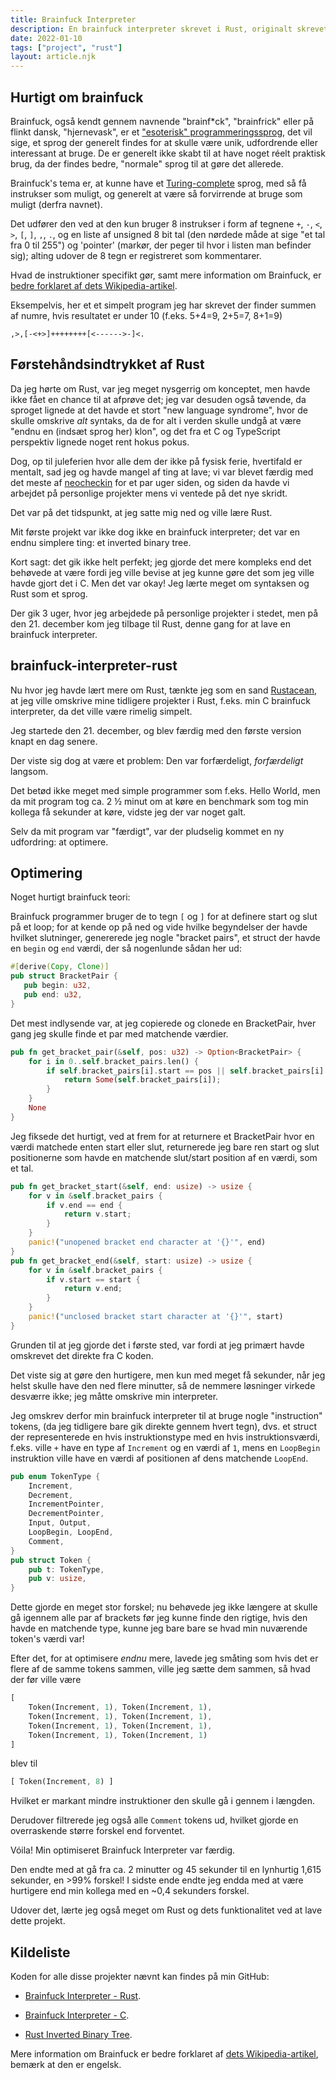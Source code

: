 ```yaml
---
title: Brainfuck Interpreter
description: En brainfuck interpreter skrevet i Rust, originalt skrevet i C.
date: 2022-01-10
tags: ["project", "rust"]
layout: article.njk
---
```


## Hurtigt om brainfuck

Brainfuck, også kendt gennem navnende "brainf\*ck", "brainfrick" eller på flinkt dansk, "hjernevask", er et ["esoterisk" programmeringssprog](https://en.wikipedia.org/wiki/Esoteric_programming_language), det vil sige, et sprog der generelt findes for at skulle være unik, udfordrende eller interessant at bruge. De er generelt ikke skabt til at have noget réelt praktisk brug, da der findes bedre, "normale" sprog til at gøre det allerede.

Brainfuck's tema er, at kunne have et [Turing-complete](https://en.wikipedia.org/wiki/Turing_completeness) sprog, med så få instrukser som muligt, og generelt at være så forvirrende at bruge som muligt (derfra navnet).

Det udfører den ved at den kun bruger 8 instrukser i form af tegnene `+`, `-`, `<`, `>`, `[`, `]`, `,`, `.`, og en liste af unsigned 8 bit tal (den nørdede måde at sige "et tal fra 0 til 255") og 'pointer' (markør, der peger til hvor i listen man befinder sig); alting udover de 8 tegn er registreret som kommentarer.

Hvad de instruktioner specifikt gør, samt mere information om Brainfuck, er [bedre forklaret af dets Wikipedia-artikel](https://en.wikipedia.org/wiki/Brainfuck).

Eksempelvis, her et et simpelt program jeg har skrevet der finder summen af numre, hvis resultatet er under 10 (f.eks. 5+4=9, 2+5=7, 8+1=9)

```brainfuck
,>,[-<+>]++++++++[<------>-]<.
```

## Førstehåndsindtrykket af Rust

Da jeg hørte om Rust, var jeg meget nysgerrig om konceptet, men havde ikke fået en chance til at afprøve det; jeg var desuden også tøvende, da sproget lignede at det havde et stort "new language syndrome", hvor de skulle omskrive _alt_ syntaks, da de for alt i verden skulle undgå at være "endnu en (indsæt sprog her) klon", og det fra et C og TypeScript perspektiv lignede noget rent hokus pokus.

Dog, op til juleferien hvor alle dem der ikke på fysisk ferie, hvertifald er mentalt, sad jeg og havde mangel af ting at lave; vi var blevet færdig med det meste af [neocheckin](/projects/neocheckin) for et par uger siden, og siden da havde vi arbejdet på personlige projekter mens vi ventede på det nye skridt.

Det var på det tidspunkt, at jeg satte mig ned og ville lære Rust.

Mit første projekt var ikke dog ikke en brainfuck interpreter; det var en endnu simplere ting: et inverted binary tree.

Kort sagt: det gik ikke helt perfekt; jeg gjorde det mere kompleks end det behøvede at være fordi jeg ville bevise at jeg kunne gøre det som jeg ville havde gjort det i C. Men det var okay! Jeg lærte meget om syntaksen og Rust som et sprog.

Der gik 3 uger, hvor jeg arbejdede på personlige projekter i stedet, men på den 21. december kom jeg tilbage til Rust, denne gang for at lave en brainfuck interpreter.

## brainfuck-interpreter-rust

Nu hvor jeg havde lært mere om Rust, tænkte jeg som en sand [Rustacean](https://www.rustaceans.org/), at jeg ville omskrive mine tidligere projekter i Rust, f.eks. min C brainfuck interpreter, da det ville være rimelig simpelt.

Jeg startede den 21. december, og blev færdig med den første version knapt en dag senere.

Der viste sig dog at være et problem: Den var forfærdeligt, _forfærdeligt_ langsom.

Det betød ikke meget med simple programmer som f.eks. Hello World, men da mit program tog ca. 2 ½ minut om at køre en benchmark som tog min kollega få sekunder at køre, vidste jeg der var noget galt.

Selv da mit program var "færdigt", var der pludselig kommet en ny udfordring: at optimere.

## Optimering

Noget hurtigt brainfuck teori:

Brainfuck programmer bruger de to tegn `[` og `]` for at definere start og slut på et loop; for at kende op på ned og vide hvilke begyndelser der havde hvilket slutninger, genererede jeg nogle "bracket pairs", et struct der havde en `begin` og `end` værdi, der så nogenlunde sådan her ud:

```rust
#[derive(Copy, Clone)]
pub struct BracketPair {
   pub begin: u32,
   pub end: u32,
}
```

Det mest indlysende var, at jeg copierede og clonede en BracketPair, hver gang jeg skulle finde et par med matchende værdier.

```rust
pub fn get_bracket_pair(&self, pos: u32) -> Option<BracketPair> {
    for i in 0..self.bracket_pairs.len() {
        if self.bracket_pairs[i].start == pos || self.bracket_pairs[i].end == pos {
            return Some(self.bracket_pairs[i]);
        }
    }
    None
}
```

Jeg fiksede det hurtigt, ved at frem for at returnere et BracketPair hvor en værdi matchede enten start eller slut, returnerede jeg bare ren start og slut positionerne som havde en matchende slut/start position af en værdi, som et tal.

```rust
pub fn get_bracket_start(&self, end: usize) -> usize {
    for v in &self.bracket_pairs {
        if v.end == end {
            return v.start;
        }
    }
    panic!("unopened bracket end character at '{}'", end)
}
pub fn get_bracket_end(&self, start: usize) -> usize {
    for v in &self.bracket_pairs {
        if v.start == start {
            return v.end;
        }
    }
    panic!("unclosed bracket start character at '{}'", start)
}
```

Grunden til at jeg gjorde det i første sted, var fordi at jeg primært havde omskrevet det direkte fra C koden.

Det viste sig at gøre den hurtigere, men kun med meget få sekunder, når jeg helst skulle have den ned flere minutter, så de nemmere løsninger virkede desværre ikke; jeg måtte omskrive min interpreter.

Jeg omskrev derfor min brainfuck interpreter til at bruge nogle "instruction" tokens, (da jeg tidligere bare gik direkte gennem hvert tegn), dvs. et struct der representerede en hvis instruktionstype med en hvis instruktionsværdi, f.eks. ville `+` have en type af `Increment` og en værdi af `1`, mens en `LoopBegin` instruktion ville have en værdi af positionen af dens matchende `LoopEnd`.

```rust
pub enum TokenType {
    Increment,
    Decrement,
    IncrementPointer,
    DecrementPointer,
    Input, Output,
    LoopBegin, LoopEnd,
    Comment,
}
pub struct Token {
    pub t: TokenType,
    pub v: usize,
}
```

Dette gjorde en meget stor forskel; nu behøvede jeg ikke længere at skulle gå igennem alle par af brackets før jeg kunne finde den rigtige, hvis den havde en matchende type, kunne jeg bare bare se hvad min nuværende token's værdi var!

Efter det, for at optimisere _endnu_ mere, lavede jeg småting som hvis det er flere af de samme tokens sammen, ville jeg sætte dem sammen, så hvad der før ville være

```rust
[
    Token(Increment, 1), Token(Increment, 1),
    Token(Increment, 1), Token(Increment, 1),
    Token(Increment, 1), Token(Increment, 1),
    Token(Increment, 1), Token(Increment, 1)
]
```

blev til

```rust
[ Token(Increment, 8) ]
```

Hvilket er markant mindre instruktioner den skulle gå i gennem i længden.

Derudover filtrerede jeg også alle `Comment` tokens ud, hvilket gjorde en overraskende større forskel end forventet.

Vóila! Min optimiseret Brainfuck Interpreter var færdig.

Den endte med at gå fra ca. 2 minutter og 45 sekunder til en lynhurtig 1,615 sekunder, en >99% forskel! I sidste ende endte jeg endda med at være hurtigere end min kollega med en ~0,4 sekunders forskel.

Udover det, lærte jeg også meget om Rust og dets funktionalitet ved at lave dette projekt.

## Kildeliste

Koden for alle disse projekter nævnt kan findes på min GitHub:

-   [Brainfuck Interpreter - Rust](https://github.com/camper0008/brainfuck-interpreter-rust).

-   [Brainfuck Interpreter - C](https://github.com/camper0008/brainfuck-interpreter-c).

-   [Rust Inverted Binary Tree](https://github.com/camper0008/inverted-binary-tree-rust).

Mere information om Brainfuck er bedre forklaret af [dets Wikipedia-artikel](https://en.wikipedia.org/wiki/Brainfuck), bemærk at den er engelsk.
